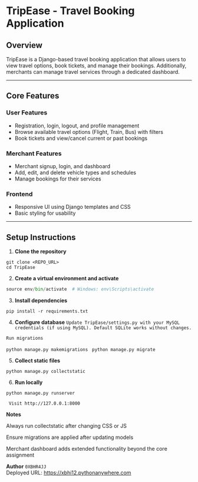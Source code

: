 # TripEase - Travel Booking Application

## Overview
TripEase is a Django-based travel booking application that allows users to view travel options, book tickets, and manage their bookings. Additionally, merchants can manage travel services through a dedicated dashboard.

---

## Core Features

### User Features
- Registration, login, logout, and profile management
- Browse available travel options (Flight, Train, Bus) with filters
- Book tickets and view/cancel current or past bookings

### Merchant Features
- Merchant signup, login, and dashboard
- Add, edit, and delete vehicle types and schedules
- Manage bookings for their services

### Frontend
- Responsive UI using Django templates and CSS
- Basic styling for usability

---

## Setup Instructions

1. **Clone the repository**
```
git clone <REPO_URL>
cd TripEase
```

2. **Create a virtual environment and activate**

```python -m venv env
source env/bin/activate  # Windows: env\Scripts\activate
```

3. **Install dependencies**

```pip install -r requirements.txt ```

4. **Configure database**
``` Update TripEase/settings.py with your MySQL credentials (if using MySQL). Default SQLite works without changes. ```

``` Run migrations ```

```python manage.py makemigrations ```
```python manage.py migrate ```


5. **Collect static files**

```python manage.py collectstatic ```


6. **Run locally**

``` python manage.py runserver ``` 


``` Visit http://127.0.0.1:8000```



**Notes**

Always run collectstatic after changing CSS or JS

Ensure migrations are applied after updating models

Merchant dashboard adds extended functionality beyond the core assignment <br>

**Author**
```0XBHR4JJ``` <br>
Deployed URL: https://xbhi12.pythonanywhere.com
